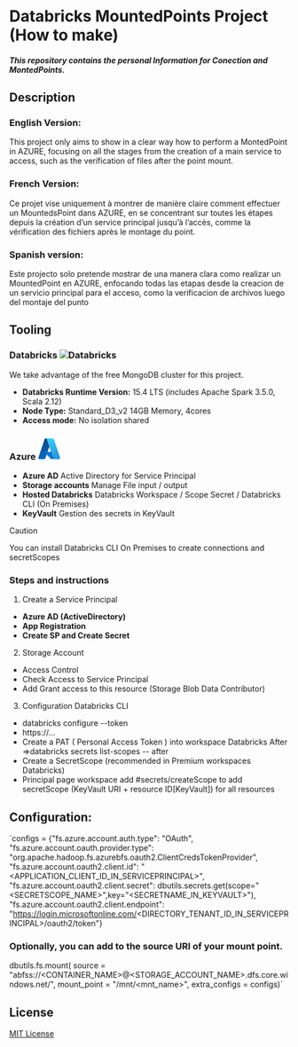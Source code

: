 # Databricks MountedPoints Project (How to make)

##### This repository contains the personal Information for Conection and MontedPoints. 

## Description

### **English Version**:

This project only aims to show in a clear way how to perform a MontedPoint in AZURE, focusing on all the stages from the creation of a main service to access, such as the verification of files after the point mount.

### **French Version**:

Ce projet vise uniquement à montrer de manière claire comment effectuer un MountedsPoint dans AZURE, en se concentrant sur toutes les étapes depuis la création d’un service principal jusqu’à l’accès, comme la vérification des fichiers après le montage du point.

### **Spanish version**:
>
Este projecto solo pretende mostrar de una manera clara como realizar un MountedPoint en AZURE, enfocando todas las etapas desde la creacion de un servicio principal para el acceso, como la verificacion de archivos luego del montaje del punto


## Tooling

### Databricks <img src="https://ui-assets.cloud.databricks.com/static/media/databricks-text-dark-mode.2cbffc111b6c414acdb710ca52abbad7.svg" title="Databricks" alt="Databricks" width="40" height="40"/>

We take advantage of the free MongoDB cluster for this project.

* **Databricks Runtime Version:** 15.4 LTS (includes Apache Spark 3.5.0, Scala 2.12)
* **Node Type:** Standard_D3_v2 14GB Memory, 4cores
* **Access mode:** No isolation shared

### Azure <img src="https://github.com/devicons/devicon/blob/master/icons/azure/azure-original.svg" title="Azure" alt="Azure" width="40" height="40"/>

* **Azure AD**  Active Directory for Service Principal 
* **Storage accounts** Manage File input / output
* **Hosted Databricks** Databricks Workspace / Scope Secret / Databricks CLI (On Premises)
* **KeyVault** Gestion des secrets in KeyVault

> [!CAUTION]
> You can install Databricks CLI On Premises to create connections and secretScopes

### **Steps and instructions** 

1. Create a Service Principal
*	**Azure AD (ActiveDirectory)**
*	**App Registration**
*	**Create SP and Create Secret**

2. Storage Account
*	Access Control
*	Check Access to Service Principal 
*	Add Grant access to this resource (Storage Blob Data Contributor)

3. Configuration Databricks CLI
*	databricks configure --token
*	https://...
*	Create a PAT ( Personal Access Token ) into workspace Databricks
After =>databricks secrets list-scopes -- after
*	Create a SecretScope (recommended in Premium workspaces Databricks) 
*	Principal page workspace add #secrets/createScope to add secretScope (KeyVault URI + resource ID[KeyVault]) for all resources

## **Configuration**: 

`configs = {"fs.azure.account.auth.type": "OAuth",
          "fs.azure.account.oauth.provider.type": "org.apache.hadoop.fs.azurebfs.oauth2.ClientCredsTokenProvider",
          "fs.azure.account.oauth2.client.id": "<APPLICATION_CLIENT_ID_IN_SERVICEPRINCIPAL>",
          "fs.azure.account.oauth2.client.secret": dbutils.secrets.get(scope="<SECRETSCOPE_NAME>",key="<SECRETNAME_IN_KEYVAULT>"),
          "fs.azure.account.oauth2.client.endpoint": "https://login.microsoftonline.com/<DIRECTORY_TENANT_ID_IN_SERVICEPRINCIPAL>/oauth2/token"}

### Optionally, you can add <directory-name> to the source URI of your mount point.
dbutils.fs.mount(
  source = "abfss://<CONTAINER_NAME>@<STORAGE_ACCOUNT_NAME>.dfs.core.windows.net/",
  mount_point = "/mnt/<mnt_name>",
  extra_configs = configs)`


## License
[MIT License](LICENSE)
